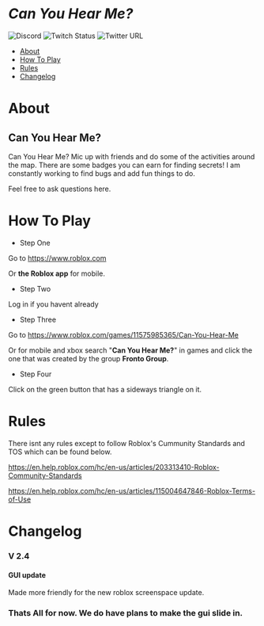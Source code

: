 # *Can You Hear Me?*
<img alt="Discord" src="https://img.shields.io/discord/878274776089632769?color=gray&label=%20%20&logo=discord&logoColor=white&style=for-the-badge"> <img alt="Twitch Status" src="https://img.shields.io/twitch/status/frronto?color=gray&label=%20&logo=twitch&logoColor=white&style=for-the-badge"> <img alt="Twitter URL" src="https://img.shields.io/twitter/url?color=gray&label=frronto&logo=twitter&logoColor=white&style=for-the-badge&url=https%3A%2F%2Fwww.twitter.com%2Ffrronto">

- [About](#About)
- [How To Play](#How-To-Play)
- [Rules](#Rules)
- [Changelog](#Changelog)

# About

Can You Hear Me?
---
Can You Hear Me? Mic up with friends and do some of the activities around the map. There are some badges you can earn for finding secrets! I am constantly working to find bugs and add fun things to do.

Feel free to ask questions here.

# How To Play

- Step One

Go to https://www.roblox.com

Or **the Roblox app** for mobile.

- Step Two

Log in if you havent already

- Step Three

Go to https://www.roblox.com/games/11575985365/Can-You-Hear-Me

Or for mobile and xbox search "**Can You Hear Me?**" in games and click the one that was created by the group **Fronto Group**.


- Step Four

Click on the green button that has a sideways triangle on it.


# Rules

There isnt any rules except to follow Roblox's Cummunity Standards and TOS which can be found below.

https://en.help.roblox.com/hc/en-us/articles/203313410-Roblox-Community-Standards

https://en.help.roblox.com/hc/en-us/articles/115004647846-Roblox-Terms-of-Use


# Changelog

<h3>V 2.4</h3>

<h4> GUI update</h4>
Made more friendly for the new roblox screenspace update.

<h3> Thats All for now. We do have plans to make the gui slide in.</h3>
